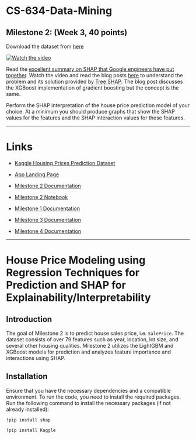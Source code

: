 # CS-634-Data-Mining

## Milestone 2: (Week 3, 40 points)

Download the dataset from [here](https://www.kaggle.com/competitions/house-prices-advanced-regression-techniques/overview)

[![Watch the video](https://img.youtube.com/vi/-taOhqkiuIo/0.jpg)](https://youtu.be/-taOhqkiuIo)

Read the [excellent summary on SHAP that Google engineers have put together](https://storage.googleapis.com/cloud-ai-whitepapers/AI%20Explainability%20Whitepaper.pdf). Watch the video and read the blog posts [here](https://towardsdatascience.com/interpretable-machine-learning-with-xgboost-9ec80d148d27) to understand the problem and its solution provided by [Tree SHAP](https://proceedings.neurips.cc/paper/2017/hash/8a20a8621978632d76c43dfd28b67767-Abstract.html). The blog post discusses the XGBoost implementation of gradient boosting but the concept is the same.

Perform the SHAP interpretation of the house price prediction model of your choice. At a minimum you should produce graphs that show the SHAP values for the features and the SHAP interaction values for these features.

---
# Links

- [Kaggle Housing Prices Prediction Dataset](https://www.kaggle.com/competitions/house-prices-advanced-regression-techniques/overview)
- [App Landing Page](https://sites.google.com/njit.edu/real-estate-housing/)
- [Milestone 2 Documentation](https://github.com/GHcpv24/CS-634-Data-Mining/blob/milestone-2/docs/Milestone2Documentation.md)
- [Milestone 2 Notebook](https://github.com/GHcpv24/CS-634-Data-Mining/blob/milestone-2/CS634_CVega_Milestone2.ipynb)

- [Milestone 1 Documentation](https://github.com/GHcpv24/CS-634-Data-Mining/blob/milestone-1/README.md)
- [Milestone 3 Documentation](https://github.com/GHcpv24/CS-634-Data-Mining/blob/milestone-3/docs/Milestone3Documentation.md)
- [Milestone 4 Documentation](https://github.com/GHcpv24/CS-634-Data-Mining/blob/milestone-4/docs/Milestone4Documentation.md)

---

# House Price Modeling using Regression Techniques for Prediction and SHAP for Explainability/Interpretability 

## Introduction

The goal of Milestone 2 is to predict house sales price, i.e. `SalePrice`. The dataset consists of over 79 features such as year, location, lot size, and several other housing qualities. Milestone 2 utilizes the LightGBM and XGBoost models for prediction and analyzes feature importance and interactions using SHAP.

## Installation

Ensure that you have the necessary dependencies and a compatible environment. To run the code, you need to install the required packages. Run the following command to install the necessary packages (if not already installed):

```
!pip install shap
```

```
!pip install Kaggle
```
